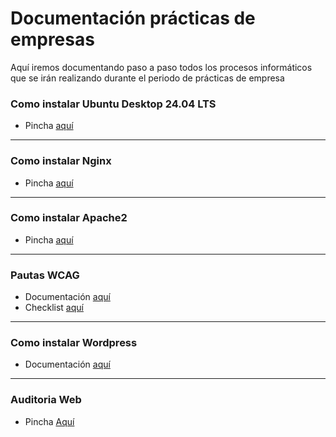# Documentación prácticas de empresas

Aquí iremos documentando paso a paso todos los procesos informáticos que se irán realizando durante el periodo de prácticas de empresa

### Como instalar Ubuntu Desktop 24.04 LTS

- Pincha [aquí](/Ubuntu24.04LTS/README.md)

---

### Como instalar Nginx

- Pincha [aquí](/Nginx/README.md)

---

### Como instalar Apache2

- Pincha [aquí](/Apache2/README.md)

---

### Pautas WCAG

- Documentación [aquí](/WCAG2.2/README.md)
- Checklist [aquí](/WCAG2.2/checklist.md)

---

### Como instalar Wordpress

- Documentación [aquí](/Wordpress/README.md)

---

### Auditoria Web

- Pincha [Aquí](/Auditoría%20Web/README.md)